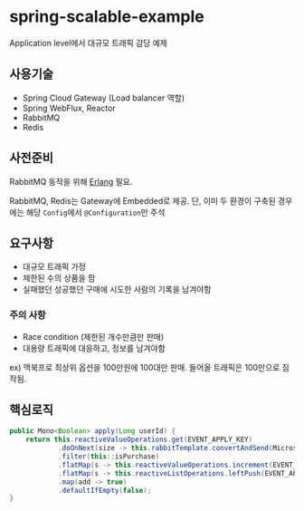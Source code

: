 # spring-scalable-example

Application level에서 대규모 트래픽 감당 예제

## 사용기술
- Spring Cloud Gateway (Load balancer 역할)
- Spring WebFlux, Reactor
- RabbitMQ
- Redis

## 사전준비
RabbitMQ 동작을 위해 [Erlang](https://www.erlang.org/downloads) 필요.

RabbitMQ, Redis는 Gateway에 Embedded로 제공. 단, 이미 두 환경이 구축된 경우에는 해당 `Config`에서 `@Configuration`만 주석

## 요구사항
- 대규모 트래픽 가정
- 제한된 수의 상품을 팜
- 실패했던 성공했던 구매에 시도한 사람의 기록을 남겨야함

### 주의 사항
- Race condition (제한된 개수만큼만 판매)
- 대용량 트래픽에 대응하고, 정보를 남겨야함

ex) 맥북프로 최상위 옵션을 100만원에 100대만 판매. 들어올 트래픽은 100만으로 짐작됨.

## 핵심로직
```java
public Mono<Boolean> apply(Long userId) {
    return this.reactiveValueOperations.get(EVENT_APPLY_KEY)
            .doOnNext(size -> this.rabbitTemplate.convertAndSend(MicroserviceApplication.EVENT_TOPIC, "foo.bar.baz", userId))
            .filter(this::isPurchase)
            .flatMap(s -> this.reactiveValueOperations.increment(EVENT_APPLY_KEY))
            .flatMap(s -> this.reactiveListOperations.leftPush(EVENT_APPLY_LIST, userId.toString()))
            .map(add -> true)
            .defaultIfEmpty(false);
}
```

